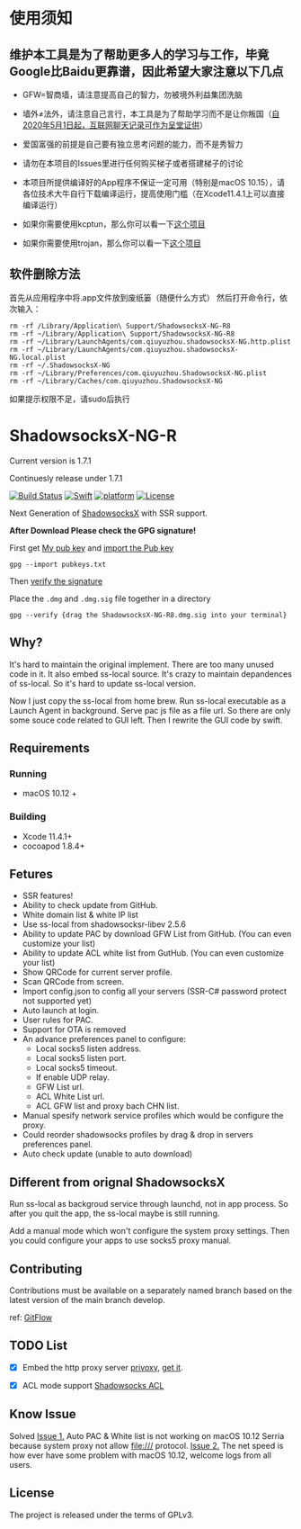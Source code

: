 # 使用须知
## 维护本工具是为了帮助更多人的学习与工作，毕竟Google比Baidu更靠谱，因此希望大家注意以下几点

- GFW=智商墙，请注意提高自己的智力，勿被境外利益集团洗脑 

- 墙外≠法外，请注意自己言行，本工具是为了帮助学习而不是让你叛国（[自2020年5月1日起，互联网聊天记录可作为呈堂证供](http://www.npc.gov.cn/npc/c30834/201912/9bce4fdad6734765b316f06279aba6b8.shtml)）

- 爱国富强的前提是自己要有独立思考问题的能力，而不是秀智力

- 请勿在本项目的Issues里进行任何购买梯子或者搭建梯子的讨论

- 本项目所提供编译好的App程序不保证一定可用（特别是macOS 10.15），请各位技术大牛自行下载编译运行，提高使用门槛（在Xcode11.4.1上可以直接编译运行）

- 如果你需要使用kcptun，那么你可以看一下[这个项目](https://github.com/paradiseduo/Kcptun)

- 如果你需要使用trojan，那么你可以看一下[这个项目](https://github.com/paradiseduo/Trojan)

## 软件删除方法
首先从应用程序中将.app文件放到废纸篓（随便什么方式）
然后打开命令行，依次输入：
```
rm -rf /Library/Application\ Support/ShadowsocksX-NG-R8
rm -rf ~/Library/Application\ Support/ShadowsocksX-NG-R8
rm -rf ~/Library/LaunchAgents/com.qiuyuzhou.shadowsocksX-NG.http.plist
rm -rf ~/Library/LaunchAgents/com.qiuyuzhou.shadowsocksX-NG.local.plist
rm -rf ~/.ShadowsocksX-NG
rm -rf ~/Library/Preferences/com.qiuyuzhou.ShadowsocksX-NG.plist
rm -rf ~/Library/Caches/com.qiuyuzhou.ShadowsocksX-NG
```
如果提示权限不足，请sudo后执行


# ShadowsocksX-NG-R

Current version is 1.7.1

Continuesly release under 1.7.1

[![Build Status](https://travis-ci.org/shadowsocksr/ShadowsocksX-NG.svg?branches=develop)](https://travis-ci.org/shadowsocksr/ShadowsocksX-NG)
[![Swift](https://img.shields.io/badge/swift-5.2-orange.svg)](https://www.python.org/downloads/)
[![platform](https://img.shields.io/badge/platform-macOS-green.svg)](https://github.com/MobSF/Mobile-Security-Framework-MobSF/)
[![License](https://img.shields.io/:license-GPL--3.0--only-blue.svg)](https://www.gnu.org/licenses/gpl-3.0.html)

Next Generation of [ShadowsocksX](https://github.com/shadowsocks/shadowsocks-iOS) with SSR support.

**After Download Please check the GPG signature!**

First get [My pub key](https://github.com/qinyuhang/Pubkey) and [import the Pub key]()

`gpg --import pubkeys.txt`

Then [verify the signature](http://stackoverflow.com/questions/19011093/how-do-i-verify-a-gpg-signature-matches-a-public-key-file)

Place the `.dmg` and `.dmg.sig` file together in a directory

`gpg --verify {drag the ShadowsocksX-NG-R8.dmg.sig into your terminal}`

## Why?

It's hard to maintain the original implement. There are too many unused code in it. 
It also embed ss-local source. It's crazy to maintain depandences of ss-local. 
So it's hard to update ss-local version.

Now I just copy the ss-local from home brew. Run ss-local executable as a Launch Agent in background. 
Serve pac js file as a file url. So there are only some souce code related to GUI left. 
Then I rewrite the GUI code by swift.

## Requirements

### Running

- macOS 10.12 +

### Building

- Xcode 11.4.1+
- cocoapod 1.8.4+

## Fetures

- SSR features!
- Ability to check update from GitHub.
- White domain list & white IP list
- Use ss-local from shadowsocksr-libev 2.5.6
- Ability to update PAC by download GFW List from GitHub. (You can even customize your list)
- Ability to update ACL white list from GutHub. (You can even customize your list)
- Show QRCode for current server profile.
- Scan QRCode from screen.
- Import config.json to config all your servers (SSR-C# password protect not supported yet)
- Auto launch at login.
- User rules for PAC.
- Support for OTA is removed
- An advance preferences panel to configure:
  - Local socks5 listen address.
  - Local socks5 listen port.
  - Local socks5 timeout.
  - If enable UDP relay.
  - GFW List url.
  - ACL White List url.
  - ACL GFW list and proxy bach CHN list.
- Manual spesify network service profiles which would be configure the proxy.
- Could reorder shadowsocks profiles by drag & drop in servers preferences panel.
- Auto check update (unable to auto download)

## Different from orignal ShadowsocksX

Run ss-local as backgroud service through launchd, not in app process.
So after you quit the app, the ss-local maybe is still running. 

Add a manual mode which won't configure the system proxy settings. 
Then you could configure your apps to use socks5 proxy manual.

## Contributing

Contributions must be available on a separately named branch based on the latest version of the main branch develop.

ref: [GitFlow](http://nvie.com/posts/a-successful-git-branching-model/)

## TODO List

- [x] Embed the http proxy server [privoxy](http://www.privoxy.org/), [get it](https://homebrew.bintray.com/bottles/privoxy-3.0.26.sierra.bottle.tar.gz).


- [x] ACL mode support [Shadowsocks ACL](https://github.com/shadowsocksr/shadowsocksr-libev/tree/master/acl)

## Know Issue
Solved [Issue 1.]() Auto PAC & White list is not working on macOS 10.12 Serria because system proxy not allow [file:///](file:///) protocol.
[Issue 2.]() The net speed is how ever have some problem with macOS 10.12, welcome logs from all users.

## License

The project is released under the terms of GPLv3.

